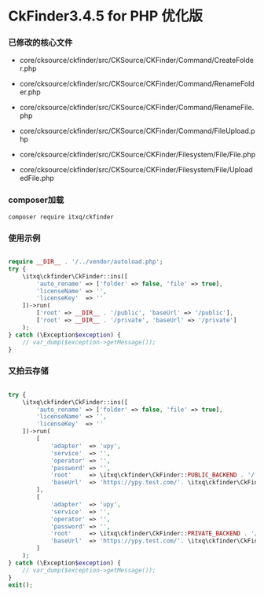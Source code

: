 # CkFinder3.4.5 for PHP 优化版

### 已修改的核心文件

+ core/cksource/ckfinder/src/CKSource/CKFinder/Command/CreateFolder.php

+ core/cksource/ckfinder/src/CKSource/CKFinder/Command/RenameFolder.php

+ core/cksource/ckfinder/src/CKSource/CKFinder/Command/RenameFile.php

+ core/cksource/ckfinder/src/CKSource/CKFinder/Command/FileUpload.php

+ core/cksource/ckfinder/src/CKSource/CKFinder/Filesystem/File/File.php

+ core/cksource/ckfinder/src/CKSource/CKFinder/Filesystem/File/UploadedFile.php

### composer加载

```
composer require itxq/ckfinder
```

### 使用示例

```php

require __DIR__ . '/../vendor/autoload.php';
try {
    \itxq\ckfinder\CkFinder::ins([
        'auto_rename' => ['folder' => false, 'file' => true],
        'licenseName' => '',
        'licenseKey'  => ''
    ])->run(
        ['root' => __DIR__ . '/public', 'baseUrl' => '/public'],
        ['root' => __DIR__ . '/private', 'baseUrl' => '/private']
    );
} catch (\Exception$exception) {
    // var_dump($exception->getMessage());
}
```

### 又拍云存储

```php

try {
    \itxq\ckfinder\CkFinder::ins([
        'auto_rename' => ['folder' => false, 'file' => true],
        'licenseName' => '',
        'licenseKey'  => ''
    ])->run(
        [
            'adapter'  => 'upy',
            'service'  => '',
            'operator' => '',
            'password' => '',
            'root'     => \itxq\ckfinder\CkFinder::PUBLIC_BACKEND . '/',
            'baseUrl'  => 'https://ypy.test.com/'. \itxq\ckfinder\CkFinder::PUBLIC_BACKEND
        ],
        [
            'adapter'  => 'upy',
            'service'  => '',
            'operator' => '',
            'password' => '',
            'root'     => \itxq\ckfinder\CkFinder::PRIVATE_BACKEND . '/',
            'baseUrl'  => 'https://ypy.test.com/'. \itxq\ckfinder\CkFinder::PRIVATE_BACKEND
        ]
    );
} catch (\Exception$exception) {
    // var_dump($exception->getMessage());
}
exit();
```